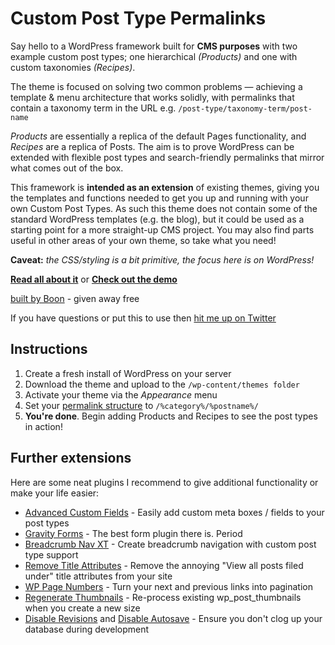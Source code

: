 # Custom Post Type Permalinks

Say hello to a WordPress framework built for **CMS purposes** with two example custom post types; one hierarchical *(Products)* and one with custom taxonomies *(Recipes)*.</p>

The theme is focused on solving two common problems &mdash; achieving a template & menu architecture that works solidly, with permalinks that contain a taxonomy term in the URL e.g. `/post-type/taxonomy-term/post-name`

*Products* are essentially a replica of the default Pages functionality, and *Recipes* are a replica of Posts. The aim is to prove WordPress can be extended with flexible post types and search-friendly permalinks that mirror what comes out of the box.

This framework is **intended as an extension** of existing themes, giving you the templates and functions needed to get you up and running with your own Custom Post Types. As such this theme does not contain some of the standard WordPress templates (e.g. the blog), but it could be used as a starting point for a more straight-up CMS project. You may also find parts useful in other areas of your own theme, so take what you need!

**Caveat:** *the CSS/styling is a bit primitive, the focus here is on WordPress!*

**[Read all about it](http://builtbyboon.com/blog/custom-post-type-permalinks)** or **[Check out the demo](http://cptp.builtbyboon.com/)**

[built by Boon](http://builtbyboon.com/) - given away free

If you have questions or put this to use then [hit me up on Twitter](http://twitter.com/mattberridge)

## Instructions

1. Create a fresh install of WordPress on your server
2. Download the theme and upload to the `/wp-content/themes folder`
3. Activate your theme via the *Appearance* menu
4. Set your [permalink structure](http://codex.wordpress.org/Using_Permalinks) to `/%category%/%postname%/`
5. **You're done**. Begin adding Products and Recipes to see the post types in action!

## Further extensions

Here are some neat plugins I recommend to give additional functionality or make your life easier:

- [Advanced Custom Fields](http://www.advancedcustomfields.com/) - Easily add custom meta boxes / fields to your post types
- [Gravity Forms](http://www.gravityforms.com/) - The best form plugin there is. Period
- [Breadcrumb Nav XT](http://wordpress.org/extend/plugins/breadcrumb-navxt/) - Create breadcrumb navigation with custom post type support
- [Remove Title Attributes](http://wordpress.org/extend/plugins/remove-title-attributes/) - Remove the annoying "View all posts filed under" title attributes from your site
- [WP Page Numbers](http://wordpress.org/extend/plugins/wp-page-numbers/) - Turn your next and previous links into pagination
- [Regenerate Thumbnails](http://wordpress.org/extend/plugins/regenerate-thumbnails/) - Re-process existing wp_post_thumbnails when you create a new size
- [Disable Revisions](http://wordpress.org/extend/plugins/disable-revisions/) and [Disable Autosave](http://exper.3drecursions.com/2008/07/25/disable-revisions-and-autosave-plugin/) - Ensure you don't clog up your database during development
